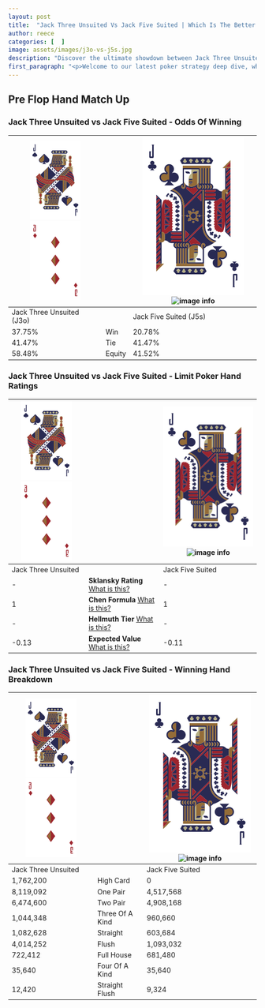 ```yaml
---
layout: post
title:  "Jack Three Unsuited Vs Jack Five Suited | Which Is The Better Hand In Poker? A Complete Guide"
author: reece
categories: [  ]
image: assets/images/j3o-vs-j5s.jpg
description: "Discover the ultimate showdown between Jack Three Unsuited and Jack Five Suited in poker! Uncover the odds, strategies, and scenarios where one hand triumphs over the other. Get ready to up your poker game with this thrilling analysis."
first_paragraph: "<p>Welcome to our latest poker strategy deep dive, where we're pitting two distinct hands against each other in a high-stakes showdown: Jack Three Unsuited vs Jack Five Suited.</p><p>In the dynamic world of poker, every decision counts, and knowing which hand holds the upper hand is key to your success at the table.</p><p>In this article, we'll dissect these two hands, explore the scenarios where one dominates the other, and equip you with the knowledge to make strategic choices that can tip the odds in your favor.</p><p>Get ready to unravel the intriguing dynamics of these poker hands and elevate your game to new heights.</p>"
---
```




[comment]: # (sp0)

## Pre Flop Hand Match Up

<div class="table hand-ratings" markdown="1"> 



### Jack Three Unsuited vs Jack Five Suited - Odds Of Winning


    
| ![image info](assets/images/hand1/J.png) ![image info](assets/images/hand1/3o.png) |  | ![image info](assets/images/hand2/J.png) ![image info](assets/images/hand2/5s.png) |
| -------- | -------- | -------- |
| Jack Three Unsuited (J3o) |  | Jack Five Suited (J5s) |
| 37.75% | Win | 20.78% |
| 41.47% | Tie | 41.47% |
| 58.48% | Equity | 41.52% |




[comment]: # (sp1)



### Jack Three Unsuited vs Jack Five Suited - Limit Poker Hand Ratings


    
| ![image info](assets/images/hand1/J.png) ![image info](assets/images/hand1/3o.png) |  | ![image info](assets/images/hand2/J.png) ![image info](assets/images/hand2/5s.png) |
| -------- | -------- | -------- |
| Jack Three Unsuited |  | Jack Five Suited |
| - | **Sklansky Rating** [What is this?](/sklansky-rating-explained) | - |
| 1 | **Chen Formula** [What is this?](/chen-formula-explained) | 1 |
| - | **Hellmuth Tier** [What is this?](/Hellmuth-tier-explained) | - |
| -0.13 | **Expected Value** [What is this?](/expected-value-explained) | -0.11 |




[comment]: # (sp2)



### Jack Three Unsuited vs Jack Five Suited - Winning Hand Breakdown


    
| ![image info](assets/images/hand1/J.png) ![image info](assets/images/hand1/3o.png) |  | ![image info](assets/images/hand2/J.png) ![image info](assets/images/hand2/5s.png) |
| -------- | -------- | -------- |
| Jack Three Unsuited |  | Jack Five Suited |
| 1,762,200 | High Card | 0 |
| 8,119,092 | One Pair | 4,517,568 |
| 6,474,600 | Two Pair | 4,908,168 |
| 1,044,348 | Three Of A Kind | 960,660 |
| 1,082,628 | Straight | 603,684 |
| 4,014,252 | Flush | 1,093,032 |
| 722,412 | Full House | 681,480 |
| 35,640 | Four Of A Kind | 35,640 |
| 12,420 | Straight Flush | 9,324 |




[comment]: # (sp3)



</div>

[comment]: # (sp4)



[comment]: # (sp5)

